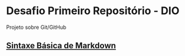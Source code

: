 # Desafio Primeiro Repositório - DIO
Projeto sobre Git/GitHub
## [Sintaxe Básica de Markdown](https://www.markdownguide.org/basic-syntax/)

